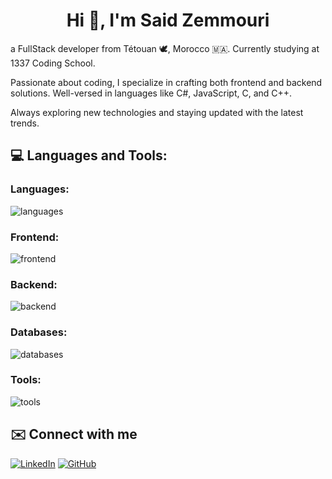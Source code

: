 <h1 align="center">Hi 👋, I'm Said Zemmouri</h1>


<p align="left"> a FullStack developer from Tétouan 🕊️, Morocco 🇲🇦. Currently studying at 1337 Coding School.

Passionate about coding, I specialize in crafting both frontend and backend solutions. Well-versed in languages like C#, JavaScript, C, and C++.

Always exploring new technologies and staying updated with the latest trends. </p>

## 💻 Languages and Tools:
### Languages:
<img src="https://skillicons.dev/icons?i=cs,c,cpp,javascript&theme=dark" alt="languages"/>

### Frontend:
<img src="https://skillicons.dev/icons?i=html,css,sass,tailwind,react,redux,materialui,webpack&theme=dark" alt="frontend"/>

### Backend:
<img src="https://skillicons.dev/icons?i=dotnet&theme=dark" alt="backend"/>

### Databases:
<img src="https://skillicons.dev/icons?i=mysql&theme=dark" alt="databases"/>

### Tools:
<img src="https://skillicons.dev/icons?i=postman,vscode,git,github&theme=dark" alt="tools"/>

## ✉️ Connect with me
[![LinkedIn](https://img.shields.io/badge/LinkedIn-%230077B5.svg?logo=linkedin&logoColor=white)](https://linkedin.com/in/szemmouri)
[![GitHub](https://img.shields.io/badge/GitHub-%23121011.svg?logo=github&logoColor=white)](https://github.com/szemmouri)




